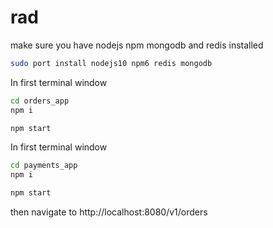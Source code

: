 # rad

make sure you have nodejs npm mongodb and redis installed

```bash
sudo port install nodejs10 npm6 redis mongodb
```

In first terminal window
```sh
cd orders_app
npm i

npm start
```


In first terminal window
```sh
cd payments_app
npm i

npm start
```

then navigate to http://localhost:8080/v1/orders
